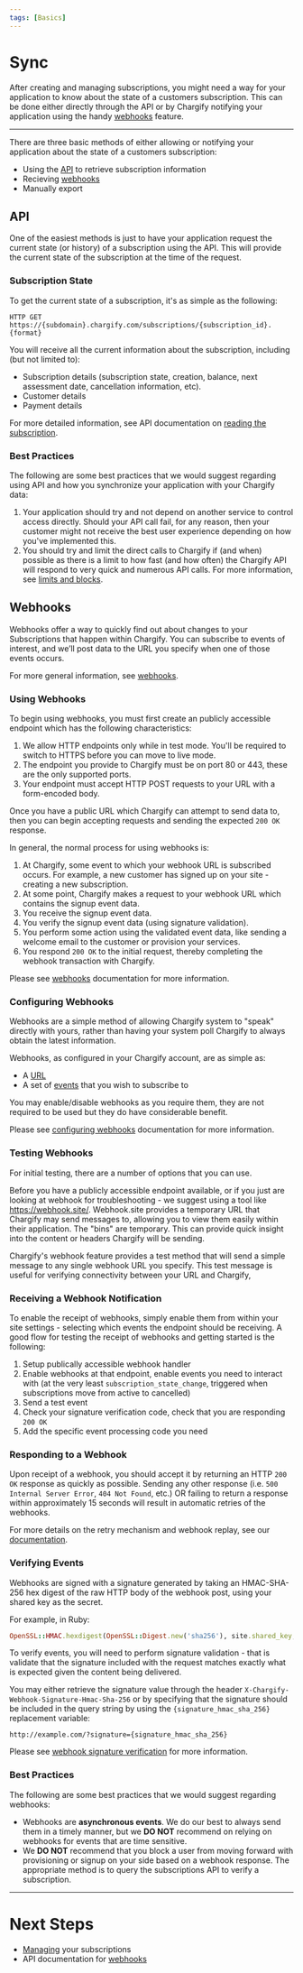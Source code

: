 ```yaml
---
tags: [Basics]
---
```


# Sync

After creating and managing subscriptions, you might need a way for your application to know about the state of a customers subscription. This can be done either directly through the API or by Chargify notifying your application using the handy [webhooks](https://help.chargify.com/webhooks/introduction.html) feature.

----------

There are three basic methods of either allowing or notifying your application about the state of a customers subscription:

- Using the [API](#api) to retrieve subscription information
- Recieving [webhooks](#receiving-a-webhook-notification)
- Manually export

## API

One of the easiest methods is just to have your application request the current state (or history) of a subscription using the API. This will provide the current state of the subscription at the time of the request.

### Subscription State

To get the current state of a subscription, it's as simple as the following:

    HTTP GET https://{subdomain}.chargify.com/subscriptions/{subscription_id}.{format}

You will receive all the current information about the subscription, including (but not limited to):

 - Subscription details (subscription state, creation, balance, next assessment date, cancellation information, etc).
 - Customer details
 - Payment details

For more detailed information, see API documentation on [reading the subscription](https://chargify.stoplight.io/docs/api-docs/b3A6MTQxMDg0MDM-read-subscription).

### Best Practices

The following are some best practices that we would suggest regarding using API and how you synchronize your application with your Chargify data:

1. Your application should try and not depend on another service to control access directly. Should your API call fail, for any reason, then your customer might not receive the best user experience depending on how you've implemented this.
2. You should try and limit the direct calls to Chargify if (and when) possible as there is a limit to how fast (and how often) the Chargify API will respond to very quick and numerous API calls. For more information, see [limits and blocks](https://chargify.stoplight.io/docs/api-docs/YXBpOjE0MTA4MjYx-chargify-api#api-access-limitations).

## Webhooks

Webhooks offer a way to quickly find out about changes to your Subscriptions that happen within Chargify. You can subscribe to events of interest, and we’ll post data to the URL you specify when one of those events occurs.

For more general information, see [webhooks](https://help.chargify.com/webhooks/introduction.html).

### Using Webhooks

To begin using webhooks, you must first create an publicly accessible endpoint which has the following characteristics:

1. We allow HTTP endpoints only while in test mode. You'll be required to switch to HTTPS before you can move to live mode.
2. The endpoint you provide to Chargify must be on port 80 or 443, these are the only supported ports.
3. Your endpoint must accept HTTP POST requests to your URL with a form-encoded body.

Once you have a public URL which Chargify can attempt to send data to, then you can begin accepting requests and sending the expected `200 OK` response.

In general, the normal process for using webhooks is:

1. At Chargify, some event to which your webhook URL is subscribed occurs. For example, a new customer has signed up on your site - creating a new subscription.
2. At some point, Chargify makes a request to your webhook URL which contains the signup event data.
3. You receive the signup event data.
4. You verify the signup event data (using signature validation).
5. You perform some action using the validated event data, like sending a welcome email to the customer or provision your services.
6. You respond `200 OK` to the initial request, thereby completing the webhook transaction with Chargify.

Please see [webhooks](https://help.chargify.com/webhooks/introduction.html) documentation for more information.

### Configuring Webhooks

Webhooks are a simple method of allowing Chargify system to "speak" directly with yours, rather than having your system poll Chargify to always obtain the latest information.

Webhooks, as configured in your Chargify account, are as simple as:

* A [URL](https://en.wikipedia.org/wiki/Uniform_Resource_Locator)
* A set of [events](https://help.chargify.com/webhooks/webhooks-reference.html#events) that you wish to subscribe to

You may enable/disable webhooks as you require them, they are not required to be used but they do have considerable benefit.

Please see [configuring webhooks](https://help.chargify.com/webhooks/webhooks-reference.html#configuring-webhooks) documentation for more information.

### Testing Webhooks

For initial testing, there are a number of options that you can use.

Before you have a publicly accessible endpoint available, or if you just are looking at webhook for troubleshooting - we suggest using a tool like https://webhook.site/. Webhook.site provides a temporary URL that Chargify may send messages to, allowing you to view them easily within their application. The "bins" are temporary. This can provide quick insight into the content or headers Chargify will be sending.

Chargify's webhook feature provides a test method that will send a simple message to any single webhook URL you specify. This test message is useful for verifying connectivity between your URL and Chargify,

### Receiving a Webhook Notification

To enable the receipt of webhooks, simply enable them from within your site settings - selecting which events the endpoint should be receiving. A good flow for testing the receipt of webhooks and getting started is the following:

1. Setup publically accessible webhook handler
2. Enable webhooks at that endpoint, enable events you need to interact with (at the very least `subscription_state_change`, triggered when subscriptions move from active to cancelled)
3. Send a test event
4. Check your signature verification code, check that you are responding `200 OK`
5. Add the specific event processing code you need

### Responding to a Webhook

Upon receipt of a webhook, you should accept it by returning an HTTP `200 OK` response as quickly as possible. Sending any other response (i.e. `500 Internal Server Error`, `404 Not Found`, etc.) OR failing to return a response within approximately 15 seconds will result in automatic retries of the webhooks.

For more details on the retry mechanism and webhook replay, see our [documentation](https://help.chargify.com/webhooks/webhooks-reference.html#webhook-acknowledgement-and-automatic-retries).

### Verifying Events

Webhooks are signed with a signature generated by taking an HMAC-SHA-256 hex digest of the raw HTTP body of the webhook post, using your shared key as the secret.

For example, in Ruby:
```ruby
OpenSSL::HMAC.hexdigest(OpenSSL::Digest.new('sha256'), site.shared_key, webhook.body)
```

To verify events, you will need to perform signature validation - that is validate that the signature included with the request matches exactly what is expected given the content being delivered.

You may either retrieve the signature value through the header `X-Chargify-Webhook-Signature-Hmac-Sha-256` or by specifying that the signature should be included in the query string by using the `{signature_hmac_sha_256} `replacement variable:

```http
http://example.com/?signature={signature_hmac_sha_256}
```
Please see [webhook signature verification](https://help.chargify.com/webhooks/webhooks-reference.html#webhook-verification) for more information.

### Best Practices

The following are some best practices that we would suggest regarding webhooks:

* Webhooks are **asynchronous events**. We do our best to always send them in a timely manner, but we **DO NOT** recommend on relying on webhooks for events that are time sensitive.
* We **DO NOT** recommend that you block a user from moving forward with provisioning or signup on your side based on a webhook response. The appropriate method is to query the subscriptions API to verify a subscription.

----------

# Next Steps
- [Managing](./Subscriptions.md) your subscriptions
- API documentation for [webhooks](https://chargify.stoplight.io/docs/api-docs/b3A6MTQxMDgyNjU-create-endpoint)

